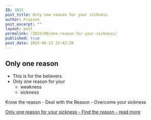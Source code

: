 ```yaml
---
ID: 3831
post_title: Only one reason for your sickness
author: Praison
post_excerpt: ""
layout: post
permalink: /2015/06/one-reason-for-your-sickness/
published: true
post_date: 2015-06-23 22:42:20
---
```

<h2>Only one reason</h2>
<ul>
 	<li>This is for the believers</li>
 	<li>Only one reason for your
<ul>
 	<li>weakness</li>
 	<li>sickness</li>
</ul>
</li>
</ul>
Know the reason - Deal with the Reason - Overcome your sickness

<a href="https://mervinpraison.com/books/reason-for-sickness/">Only one reason for your sickness - Find the reason - read more</a>

&nbsp;